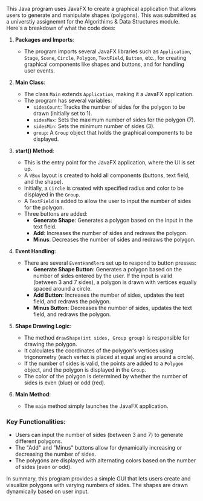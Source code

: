This Java program uses JavaFX to create a graphical application that allows users to generate and manipulate shapes (polygons). This was submitted as a universtiy assignemnt for the Algorithims & Data Structures module. Here's a breakdown of what the code does:

1. **Packages and Imports**:
   - The program imports several JavaFX libraries such as `Application`, `Stage`, `Scene`, `Circle`, `Polygon`, `TextField`, `Button`, etc., for creating graphical components like shapes and buttons, and for handling user events.

2. **Main Class**:
   - The class `Main` extends `Application`, making it a JavaFX application.
   - The program has several variables:
     - `sidesCount`: Tracks the number of sides for the polygon to be drawn (initially set to 1).
     - `sidesMax`: Sets the maximum number of sides for the polygon (7).
     - `sidesMin`: Sets the minimum number of sides (3).
     - `group`: A `Group` object that holds the graphical components to be displayed.

3. **start() Method**:
   - This is the entry point for the JavaFX application, where the UI is set up.
   - A `VBox` layout is created to hold all components (buttons, text field, and the shape).
   - Initially, a `Circle` is created with specified radius and color to be displayed in the `Group`.
   - A `TextField` is added to allow the user to input the number of sides for the polygon.
   - Three buttons are added:
     - **Generate Shape**: Generates a polygon based on the input in the text field.
     - **Add**: Increases the number of sides and redraws the polygon.
     - **Minus**: Decreases the number of sides and redraws the polygon.
   
4. **Event Handling**:
   - There are several `EventHandler`s set up to respond to button presses:
     - **Generate Shape Button**: Generates a polygon based on the number of sides entered by the user. If the input is valid (between 3 and 7 sides), a polygon is drawn with vertices equally spaced around a circle.
     - **Add Button**: Increases the number of sides, updates the text field, and redraws the polygon.
     - **Minus Button**: Decreases the number of sides, updates the text field, and redraws the polygon.

5. **Shape Drawing Logic**:
   - The method `drawShape(int sides, Group group)` is responsible for drawing the polygon.
   - It calculates the coordinates of the polygon's vertices using trigonometry (each vertex is placed at equal angles around a circle).
   - If the number of sides is valid, the points are added to a `Polygon` object, and the polygon is displayed in the `Group`.
   - The color of the polygon is determined by whether the number of sides is even (blue) or odd (red).

6. **Main Method**:
   - The `main` method simply launches the JavaFX application.

### Key Functionalities:
- Users can input the number of sides (between 3 and 7) to generate different polygons.
- The "Add" and "Minus" buttons allow for dynamically increasing or decreasing the number of sides.
- The polygons are displayed with alternating colors based on the number of sides (even or odd).

In summary, this program provides a simple GUI that lets users create and visualize polygons with varying numbers of sides. The shapes are drawn dynamically based on user input.

